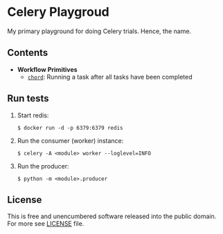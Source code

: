 # Celery Playgroud

My primary playground for doing Celery trials. Hence, the name.


## Contents

- **Workflow Primitives**
  - [`chord`][workflow]: Running a task after all tasks have been completed

## Run tests

1. Start redis:
   ```
   $ docker run -d -p 6379:6379 redis
   ```

2. Run the consumer (worker) instance:
   ```
   $ celery -A <module> worker --loglevel=INFO
   ```

3. Run the producer:
   ```
   $ python -m <module>.producer
   ```

## License

This is free and unencumbered software released into the public domain.
For more see [LICENSE](./LICENSE) file.

[workflow]: https://github.com/sergeyklay/celerypg/tree/master/workflow
